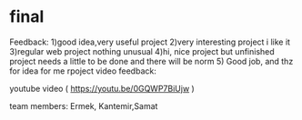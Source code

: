 # final




Feedback:
1)good idea,very useful project
2)very interesting project i like it 
3)regular web project nothing unusual
4)hi, nice project but unfinished project needs a little to be done and there will be norm
5) Good job, and thz for idea for me rpoject 
video feedback:

youtube video  ( https://youtu.be/0GQWP7BiUjw )

team members: Ermek, Kantemir,Samat
